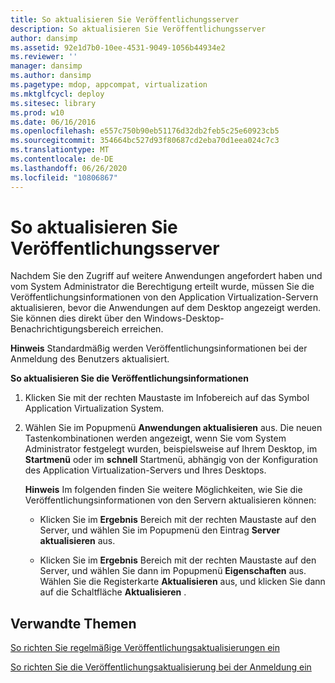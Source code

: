 ```yaml
---
title: So aktualisieren Sie Veröffentlichungsserver
description: So aktualisieren Sie Veröffentlichungsserver
author: dansimp
ms.assetid: 92e1d7b0-10ee-4531-9049-1056b44934e2
ms.reviewer: ''
manager: dansimp
ms.author: dansimp
ms.pagetype: mdop, appcompat, virtualization
ms.mktglfcycl: deploy
ms.sitesec: library
ms.prod: w10
ms.date: 06/16/2016
ms.openlocfilehash: e557c750b90eb51176d32db2feb5c25e60923cb5
ms.sourcegitcommit: 354664bc527d93f80687cd2eba70d1eea024c7c3
ms.translationtype: MT
ms.contentlocale: de-DE
ms.lasthandoff: 06/26/2020
ms.locfileid: "10806867"
---
```

# So aktualisieren Sie Veröffentlichungsserver


Nachdem Sie den Zugriff auf weitere Anwendungen angefordert haben und vom System Administrator die Berechtigung erteilt wurde, müssen Sie die Veröffentlichungsinformationen von den Application Virtualization-Servern aktualisieren, bevor die Anwendungen auf dem Desktop angezeigt werden. Sie können dies direkt über den Windows-Desktop-Benachrichtigungsbereich erreichen.

**Hinweis**  Standardmäßig werden Veröffentlichungsinformationen bei der Anmeldung des Benutzers aktualisiert.

 

**So aktualisieren Sie die Veröffentlichungsinformationen**

1.  Klicken Sie mit der rechten Maustaste im Infobereich auf das Symbol Application Virtualization System.

2.  Wählen Sie im Popupmenü **Anwendungen aktualisieren** aus. Die neuen Tastenkombinationen werden angezeigt, wenn Sie vom System Administrator festgelegt wurden, beispielsweise auf Ihrem Desktop, im **Startmenü** oder im **schnell** Startmenü, abhängig von der Konfiguration des Application Virtualization-Servers und Ihres Desktops.

    **Hinweis**  Im folgenden finden Sie weitere Möglichkeiten, wie Sie die Veröffentlichungsinformationen von den Servern aktualisieren können:

    -   Klicken Sie im **Ergebnis** Bereich mit der rechten Maustaste auf den Server, und wählen Sie im Popupmenü den Eintrag **Server aktualisieren** aus.

    -   Klicken Sie im **Ergebnis** Bereich mit der rechten Maustaste auf den Server, und wählen Sie dann im Popupmenü **Eigenschaften** aus. Wählen Sie die Registerkarte **Aktualisieren** aus, und klicken Sie dann auf die Schaltfläche **Aktualisieren** .

     

## Verwandte Themen


[So richten Sie regelmäßige Veröffentlichungsaktualisierungen ein](how-to-set-up-periodic-publishing-refresh.md)

[So richten Sie die Veröffentlichungsaktualisierung bei der Anmeldung ein](how-to-set-up-publishing-refresh-on-login.md)

 

 





